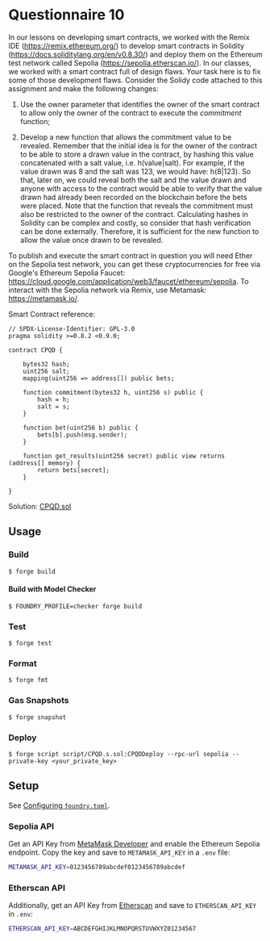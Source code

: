 # Questionnaire 10

In our lessons on developing smart contracts, we worked with the Remix IDE (<https://remix.ethereum.org/>) to develop smart contracts in Solidity (<https://docs.soliditylang.org/en/v0.8.30/>) and deploy them on the Ethereum test network called Sepolia (<https://sepolia.etherscan.io/>). In our classes, we worked with a smart contract full of design flaws. Your task here is to fix some of those development flaws. Consider the Solidy code attached to this assignment and make the following changes:

1. Use the owner parameter that identifies the owner of the smart contract to allow only the owner of the contract to execute the *commitment* function;

2. Develop a new function that allows the commitment value to be revealed. Remember that the initial idea is for the owner of the contract to be able to store a drawn value in the contract, by hashing this value concatenated with a salt value, i.e. h(value|salt). For example, if the value drawn was 8 and the salt was 123, we would have: h(8|123). So that, later on, we could reveal both the salt and the value drawn and anyone with access to the contract would be able to verify that the value drawn had already been recorded on the blockchain before the bets were placed. Note that the function that reveals the commitment must also be restricted to the owner of the contract. Calculating hashes in Solidity can be complex and costly, so consider that hash verification can be done externally. Therefore, it is sufficient for the new function to allow the value once drawn to be revealed.

To publish and execute the smart contract in question you will need Ether on the Sepolia test network, you can get these cryptocurrencies for free via Google's Ethereum Sepolia Faucet: <https://cloud.google.com/application/web3/faucet/ethereum/sepolia>. To interact with the Sepolia network via Remix, use Metamask: <https://metamask.io/>.

Smart Contract reference:

```solidity
// SPDX-License-Identifier: GPL-3.0
pragma solidity >=0.8.2 <0.9.0;

contract CPQD {

    bytes32 hash;
    uint256 salt;
    mapping(uint256 => address[]) public bets;

    function commitment(bytes32 h, uint256 s) public {
        hash = h;
        salt = s;
    }

    function bet(uint256 b) public {
        bets[b].push(msg.sender);
    }

    function get_results(uint256 secret) public view returns (address[] memory) {
        return bets[secret];
    }

}
```

Solution: [CPQD.sol](src/CPQD.sol)

## Usage

### Build

```shell
$ forge build
```

#### Build with Model Checker

```shell
$ FOUNDRY_PROFILE=checker forge build
```

### Test

```shell
$ forge test
```

### Format

```shell
$ forge fmt
```

### Gas Snapshots

```shell
$ forge snapshot
```

### Deploy

```shell
$ forge script script/CPQD.s.sol:CPQDDeploy --rpc-url sepolia --private-key <your_private_key>
```

## Setup

See [Configuring `foundry.toml`](https://getfoundry.sh/guides/scripting-with-solidity/#configuring-foundrytoml).

### Sepolia API

Get an API Key from [MetaMask Developer](https://developer.metamask.io/key/all-endpoints) and enable the Ethereum Sepolia endpoint. Copy the key and save to `METAMASK_API_KEY` in a `.env` file:

```sh
METAMASK_API_KEY=0123456789abcdef0123456789abcdef
```

### Etherscan API

Additionally, get an API Key from [Etherscan](https://etherscan.io/myapikey) and save to `ETHERSCAN_API_KEY` in `.env`:

```sh
ETHERSCAN_API_KEY=ABCDEFGHIJKLMNOPQRSTUVWXYZ01234567
```
